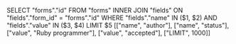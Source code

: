  SELECT  "forms"."id" FROM "forms" INNER JOIN "fields" ON "fields"."form_id" = "forms"."id" WHERE "fields"."name" IN ($1, $2) AND "fields"."value" IN ($3, $4) LIMIT $5  [["name", "author"], ["name", "status"], ["value", "Ruby programmer"], ["value", "accepted"], ["LIMIT", 1000]]